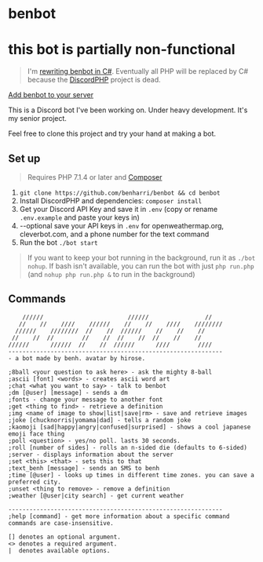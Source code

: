 # benbot

# this bot is partially non-functional

> I'm [rewriting benbot in C#](https://github.com/tilde-team/dotbot). Eventually all PHP will be replaced by C# because the [DiscordPHP](https://github.com/teamreflex/DiscordPHP) project is dead.


[Add benbot to your server](https://discordapp.com/api/oauth2/authorize?client_id=288416337057939456&scope=bot&permissions=0)

This is a Discord bot I've been working on. Under heavy development. It's my senior project.

Feel free to clone this project and try your hand at making a bot.

## Set up

> Requires PHP 7.1.4 or later and [Composer](https://getcomposer.org)

1. `git clone https://github.com/benharri/benbot && cd benbot`
1. Install DiscordPHP and dependencies: `composer install`
1. Get your Discord API Key and save it in `.env` (copy or rename `.env.example` and paste your keys in)
1. --optional save your API keys in `.env` for openweathermap.org, cleverbot.com, and a phone number for the text command
1. Run the bot `./bot start`

> If you want to keep your bot running in the background, run it as `./bot nohup`.
> If bash isn't available, you can run the bot with just `php run.php` (and `nohup php run.php &` to run in the background)


## Commands

```
    //////                        //////                //
   //    //    ////    //////    //    //    ////    ////////
  //////    ////////  //    //  //////    //    //    //
 //    //  //        //    //  //    //  //    //    //
//////      //////  //    //  //////      ////        ////
-------------------------------------------------------------
- a bot made by benh. avatar by hirose.

;8ball <your question to ask here> - ask the mighty 8-ball
;ascii [font] <words> - creates ascii word art
;chat <what you want to say> - talk to benbot
;dm [@user] [message] - sends a dm
;fonts - change your message to another font
;get <thing to find> - retrieve a definition
;img <name of image to show|list|save|rm> - save and retrieve images
;joke [chucknorris|yomama|dad] - tells a random joke
;kaomoji [sad|happy|angry|confused|surprised] - shows a cool japanese emoji face thing
;poll <question> - yes/no poll. lasts 30 seconds.
;roll [number of sides] - rolls an n-sided die (defaults to 6-sided)
;server - displays information about the server
;set <this> <that> - sets this to that
;text_benh [message] - sends an SMS to benh
;time [@user] - looks up times in different time zones. you can save a preferred city.
;unset <thing to remove> - remove a definition
;weather [@user|city search] - get current weather

-------------------------------------------------------------
;help [command] - get more information about a specific command
commands are case-insensitive.

[] denotes an optional argument.
<> denotes a required argument.
|  denotes available options.
```
